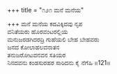 +++
title = "೧೨೧ ಮನೆ ಮನೆಯ"

+++
ಮನೆ ಮನೆಯ ಕದವಿಕ್ಕಿದವು ನೃಪ  
ವನಿತೆಯರು ಹೊರವಂಟರಲ್ಲಿಯ  
ಮನುಜರಡಗಿದರದ್ರಿ ಗುಹೆಯಲಿ ಬೇಹ ಬೇಹವರು   
ಜನದ ಕೋಲಾಹಲವನಾತನ  
ತನುಜರೋಟವನವನ ಸತಿಯರ  
ನಿನದವನು ಕಂಡಸುರಹರ ಸಾರಿದನು ಕೈ ನೆಗೆಹಿ     ॥121॥